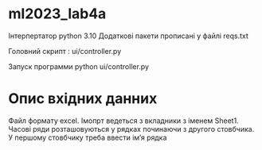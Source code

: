 # ml2023_lab4a

Інтерпертатор python 3.10
Додаткові пакети прописані у файлі reqs.txt

Головний скрипт : ui/controller.py

Запуск программи python ui/controller.py


# Опис вхідних данних

Файл формату excel. 
Імопрт ведеться з вкладники з іменем Sheet1.
Часові ряди розташовуються у рядках починаючи з другого стовбчика. 
У першому стовбчику треба ввести імʼя рядка

